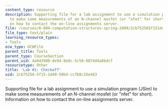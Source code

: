 ```yaml
---
content_type: resource
description: Supporting file for a lab assignment to use a simulation program (JSim)
  to make some measurements of an N-channel mosfet (or "nfet" for short). Information
  on how to contact the on-line assignments server.
file: /courses/6-004-computation-structures-spring-2009/2cb752565f151d4059b4cc7b8c16e463_lab1checkoff.jsim
file_type: text/plain
learning_resource_types:
- Tools
ocw_type: OCWFile
parent_title: Tools
parent_type: CourseSection
parent_uid: 4a943900-de94-8e8c-5c50-0874d4a8bdcf
resourcetype: Other
title: 'Lab #1: Checkoff'
uid: 2cb75256-5f15-1d40-59b4-cc7b8c16e463
---
```

Supporting file for a lab assignment to use a simulation program (JSim) to make some measurements of an N-channel mosfet (or "nfet" for short). Information on how to contact the on-line assignments server.

